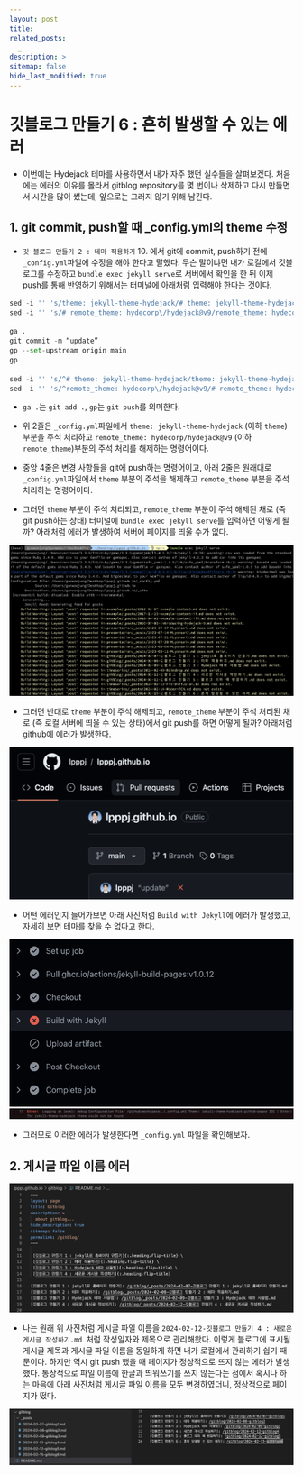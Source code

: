 ```yaml
---
layout: post
title: 
related_posts:
  _
description: >
sitemap: false
hide_last_modified: true
---
```


# 깃블로그 만들기 6 : 흔히 발생할 수 있는 에러

- 이번에는 Hydejack 테마를 사용하면서 내가 자주 했던 실수들을 살펴보겠다. 처음에는 에러의 이유를 몰라서 gitblog repository를 몇 번이나 삭제하고 다시 만들면서 시간을 많이 썼는데, 앞으로는 그러지 않기 위해 남긴다.

## 1. git commit, push할 때 _config.yml의 theme 수정

- `깃 블로그 만들기 2 : 테마 적용하기` 10. 에서 git에 commit, push하기 전에 `_config.yml`파일에 수정을 해야 한다고 말했다. 무슨 말이냐면 내가 로컬에서 깃블로그를 수정하고 `bundle exec jekyll serve`로 서버에서 확인을 한 뒤 이제 push를 통해 반영하기 위해서는 터미널에 아래처럼 입력해야 한다는 것이다.

~~~python
sed -i '' 's/theme: jekyll-theme-hydejack/# theme: jekyll-theme-hydejack/' _config.yml
sed -i '' 's/# remote_theme: hydecorp\/hydejack@v9/remote_theme: hydecorp\/hydejack@v9/' _config.yml

ga .
git commit -m “update”
gp --set-upstream origin main
gp

sed -i '' 's/^# theme: jekyll-theme-hydejack/theme: jekyll-theme-hydejack/' _config.yml
sed -i '' 's/^remote_theme: hydecorp\/hydejack@v9/# remote_theme: hydecorp\/hydejack@v9/' _config.yml
~~~

- `ga .`는 `git add .`, `gp`는 `git push`를 의미한다.
- 위 2줄은 `_config.yml`파일에서 `theme: jekyll-theme-hydejack` (이하 `theme`) 부분을 주석 처리하고 `remote_theme: hydecorp/hydejack@v9` (이하 `remote_theme`)부분의 주석 처리를 해제하는 명령어이다. 
- 중앙 4줄은 변경 사항들을 git에 push하는 명령어이고, 아래 2줄은 원래대로 `_config.yml`파일에서 `theme` 부분의 주석을 해제하고 `remote_theme` 부분을 주석 처리하는 명령어이다.

- 그러면 `theme` 부분이 주석 처리되고, `remote_theme` 부분이 주석 해제된 채로 (즉 git push하는 상태) 터미널에 `bundle exec jekyll serve`를 입력하면 어떻게 될까? 아래처럼 에러가 발생하여 서버에 페이지를 띄울 수가 없다.
  
![사진1](/assets/img/gitblog/gitblog6/gitblog6_1.png)

- 그러면 반대로 `theme` 부분이 주석 해제되고, `remote_theme` 부분이 주석 처리된 채로 (즉 로컬 서버에 띄울 수 있는 상태)에서 git push를 하면 어떻게 될까? 아래처럼 github에 에러가 발생한다.

![사진2](/assets/img/gitblog/gitblog6/gitblog6_2.png)

- 어떤 에러인지 들어가보면 아래 사진처럼 `Build with Jekyll`에 에러가 발생했고, 자세히 보면 테마를 찾을 수 없다고 한다.

![사진3](/assets/img/gitblog/gitblog6/gitblog6_3.png)
![사진4](/assets/img/gitblog/gitblog6/gitblog6_4.png)

- 그러므로 이러한 에러가 발생한다면 `_config.yml` 파일을 확인해보자.

## 2. 게시글 파일 이름 에러

![사진5](/assets/img/gitblog/gitblog3/gitblog3_3.png)

- 나는 원래 위 사진처럼 게시글 파일 이름을 `2024-02-12-깃블로그 만들기 4 : 새로운 게시글 작성하기.md `처럼 작성일자와 제목으로 관리해왔다. 이렇게 블로그에 표시될 게시글 제목과 게시글 파일 이름을 동일하게 하면 내가 로컬에서 관리하기 쉽기 때문이다. 하지만 역시 git push 했을 때 페이지가 정상적으로 뜨지 않는 에러가 발생했다. 통상적으로 파일 이름에 한글과 띄워쓰기를 쓰지 않는다는 점에서 혹시나 하는 마음에 아래 사진처럼 게시글 파일 이름을 모두 변경하였더니, 정상적으로 페이지가 떴다.

![사진6](/assets/img/gitblog/gitblog6/gitblog6_5.png)